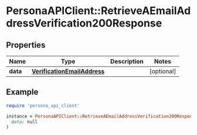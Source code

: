 # PersonaAPIClient::RetrieveAEmailAddressVerification200Response

## Properties

| Name | Type | Description | Notes |
| ---- | ---- | ----------- | ----- |
| **data** | [**VerificationEmailAddress**](VerificationEmailAddress.md) |  | [optional] |

## Example

```ruby
require 'persona_api_client'

instance = PersonaAPIClient::RetrieveAEmailAddressVerification200Response.new(
  data: null
)
```

